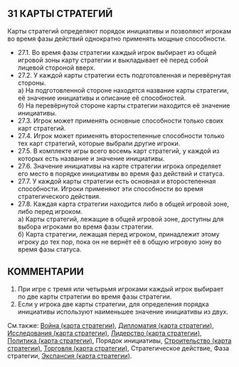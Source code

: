 31 КАРТЫ СТРАТЕГИЙ
---

Карты стратегий определяют порядок инициативы и позволяют игрокам во время фазы действий однократно применять мощные способности.
* 27.1. Во время фазы стратегии каждый игрок выбирает из общей игровой зоны карту стратегии и выкладывает её перед собой лицевой стороной вверх.
* 27.2. У каждой карты стратегии есть подготовленная и перевёрнутая стороны.  
    а) На подготовленной стороне находятся название карты стратегии, её значение инициативы и описание её способностей.  
    б) На перевёрнутой стороне карты стратегии находится её значение инициативы.
* 27.3. Игрок может применять основные способности только своих карт стратегий.
* 27.4. Игрок может применять второстепенные способности только тех карт стратегий, которые выбрали другие игроки.
* 27.5. В комплекте игры всего восемь карт стратегий, у каждой из которых есть название и значение инициативы.
* 27.6. Значение инициативы на карте стратегии игрока определяет его место в порядке инициативы во время фаз действий и статуса.
* 27.7. У каждой карты стратегии есть основная и второстепенная способности. Игроки применяют эти способности во время стратегического действия.
* 27.8. Каждая карта стратегии находится либо в общей игровой зоне, либо перед игроком.  
    а) Карты стратегий, лежащие в общей игровой зоне, доступны для выбора игроками во время фазы стратегии.  
    б) Карта стратегии, лежащая перед игроком, принадлежит этому игроку до тех пор, пока он не вернёт её в общую игровую зону во время фазы статуса.

КОММЕНТАРИИ
---
1) При игре с тремя или четырьмя игроками каждый игрок выбирает по две карты стратегии во время фазы стратегии.
2) Если у игрока две карты стратегии, для определения порядка инициативы используют наименьшее значение инициативы из двух.

См.также: [Война (карта стратегии)](warfare_sc.md), [Дипломатия (карта стратегии)](diplomacy_sc.md), [Исследования (карта стратегии)](technology_sc.md), [Лидерство (карта стратегии)](leadership_sc.md), [Политика (карта стратегии)](politics_sc.md), Порядок инициативы, [Строительство (карта стратегии)](construction_sc.md), [Торговля (карта стратегии)](trade_sc.md), Стратегическое действие, Фаза стратегии, [Экспансия (карта стратегии)](imperial_sc.md).
